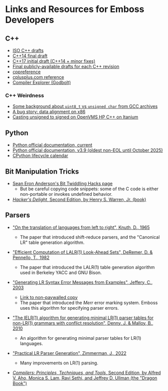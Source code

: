 # Links and Resources for Emboss Developers

## C++

*   [ISO C++ drafts](https://github.com/cplusplus/draft/tree/main/papers)
*   [C++14 final draft](https://github.com/cplusplus/draft/blob/main/papers/N3797.pdf)
*   [C++17 initial draft (C++14 + minor fixes)](https://github.com/cplusplus/draft/blob/main/papers/n4140.pdf)
*   [Final publicly-available drafts for each C++ revision](https://www.open-std.org/jtc1/sc22/wg21/docs/standards)
*   [cppreference](https://en.cppreference.com/)
*   [cplusplus.com reference](https://cplusplus.com/reference/)
*   [Compiler Explorer (Godbolt)](https://godbolt.org/)


### C++ Weirdness

*   [Some background about `uint8_t` vs `unsigned char` from GCC archives](https://gcc.gnu.org/bugzilla/show_bug.cgi?id=66110#c10)
*   [A bug story: data alignment on x86](https://pzemtsov.github.io/2016/11/06/bug-story-alignment-on-x86.html)
*   [Casting unsigned to signed on OpenVMS HP C++ on Itanium](https://stackoverflow.com/questions/7601731/how-does-one-safely-static-cast-between-unsigned-int-and-int)


## Python

*   [Python official documentation, current](https://docs.python.org/3/)
*   [Python official documentation, v3.9 (oldest non-EOL until October 2025)](https://docs.python.org/3.9/)
*   [CPython lifecycle calendar](https://devguide.python.org/versions/)


## Bit Manipulation Tricks

*   [Sean Eron Anderson's Bit Twiddling Hacks page](https://graphics.stanford.edu/~seander/bithacks.html)
    *   But be careful copying code snippets: some of the C code is either
        non-portable or invokes undefined behavior.
*   [*Hacker's Delight*, Second Edition, by Henry S. Warren, Jr. (book)](https://en.wikipedia.org/wiki/Hacker%27s_Delight)


## Parsers

*   ["On the translation of languages from left to right", Knuth, D., 1965][1]

    [1]: https://doi.org/10.1016/S0019-9958(65)90426-2
    *   The paper that introduced shift-reduce parsers, and the "Canonical LR"
        table generation algorithm.
*   ["Efficient Computation of LALR(1) Look-Ahead Sets", DeRemer, D. & Pennello, T., 1982](https://dl.acm.org/doi/pdf/10.1145/69622.357187)
    *   The paper that introduced the LALR(1) table generation algorithm used
        in Berkeley YACC and GNU Bison.
*   ["Generating LR Syntax Error Messages from Examples", Jeffery, C., 2003](http://dx.doi.org/10.1145/937563.937566)
    *   [Link to non-paywalled copy](https://www.cs.tufts.edu/~nr/cs257/archive/clinton-jefferey/lr-error-messages.pdf)
    *   The paper that introduced the *Merr* error marking system.  Emboss uses
        this algorithm for specifying parser errors.
*   ["The IELR(1) algorithm for generating minimal LR(1) parser tables for non-LR(1) grammars with conflict resolution", Denny, J. & Malloy, B., 2010](https://doi.org/10.1016/j.scico.2009.08.001)
    *   An algorithm for generating minimal parser tables for LR(1) languages.
*   ["Practical LR Parser Generation", Zimmerman, J., 2022](https://doi.org/10.48550/arXiv.2209.08383)
    *   Many improvements on LR(1) parsing.
*   [*Compilers: Principles, Techniques, and Tools*, Second Edition, by Alfred V. Aho, Monica S. Lam, Ravi Sethi, and Jeffrey D. Ullman (the "Dragon Book")](https://en.wikipedia.org/wiki/Compilers:_Principles,_Techniques,_and_Tools)
